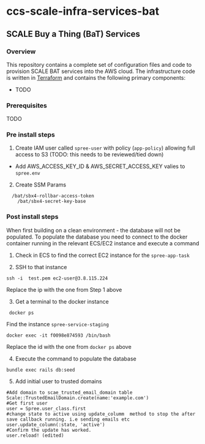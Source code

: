 # ccs-scale-infra-services-bat

## SCALE Buy a Thing (BaT) Services

### Overview
This repository contains a complete set of configuration files and code to provision SCALE BAT services into the AWS cloud.  The infrastructure code is written in [Terraform](https://www.terraform.io/) and contains the following primary components:

- TODO

### Prerequisites

TODO

### Pre install steps

1. Create IAM user called `spree-user` with policy (`app-policy`) allowing full access to S3 (TODO: this needs to be reviewed/tied down)
  - Add AWS_ACCESS_KEY_ID & AWS_SECRET_ACCESS_KEY valies to `spree.env`

2. Create SSM Params
```
  /bat/sbx4-rollbar-access-token
	/bat/sbx4-secret-key-base
```



### Post install steps
When first building on a clean environment - the database will not be populated. To populate the database you need to connect to the docker container running in the relevant ECS/EC2 instance and execute a command

1. Check in ECS to find the correct EC2 instance for the `spree-app-task`

2. SSH to that instance

```
ssh -i  test.pem ec2-user@3.8.115.224
```
Replace the ip with the one from Step 1 above

3. Get a terminal to the docker instance
```
 docker ps
```
Find the instance `spree-service-staging`

```
docker exec -it f0098e874593 /bin/bash
```
Replace the id with the one from `docker ps` above

4. Execute the command to populate the database

```
bundle exec rails db:seed
```

5. Add initial user to trusted domains
```
#Add domain to scae_trusted_email_domain table
Scale::TrustedEmailDomain.create(name:'example.com')
#Get first user
user = Spree.user_class.first
#change state to active using update_columm  method to stop the after save callback running. i.e sending emails etc
user.update_column(:state, 'active')
#Confirm the update has worked.
user.reload! (edited) 
```
